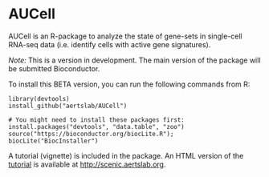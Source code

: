 # AUCell
AUCell is an R-package to analyze the state of gene-sets in single-cell RNA-seq data (i.e. identify cells with active gene signatures).







*Note:* This is a version in development. The main version of the package will be submitted Bioconductor. 

To install this BETA version, you can run the following commands from R:
```
library(devtools)
install_github("aertslab/AUCell")

# You might need to install these packages first:
install.packages("devtools", "data.table", "zoo")
source("https://bioconductor.org/biocLite.R"); biocLite("BiocInstaller")
```

A tutorial (vignette) is included in the package.
An HTML version of the [tutorial](http://scenic.aertslab.org/tutorials/AUCell.html) is available at http://scenic.aertslab.org.

